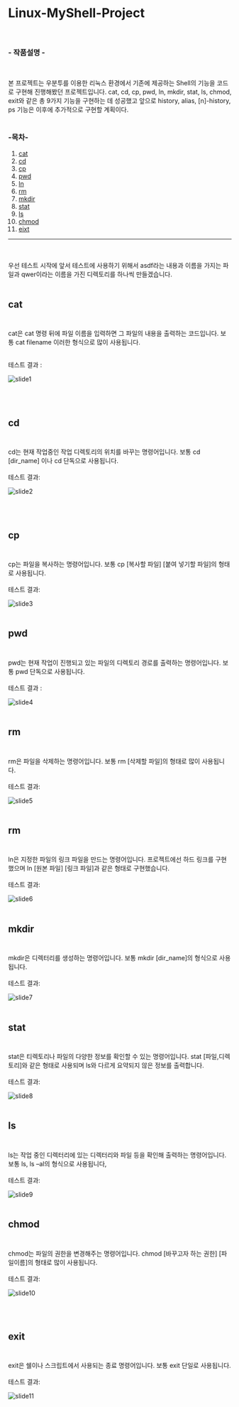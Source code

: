 # Linux-MyShell-Project

<br>

### - 작품설명 -

<br>

본 프로젝트는 우분투를 이용한 리눅스 환경에서 기존에 제공하는 Shell의 기능을 코드로 구현해 진행해봤던 프로젝트입니다. cat, cd, cp, pwd, ln, mkdir, stat, ls, chmod, exit와 같은 총 9가지 기능을 구현하는 데 성공했고 앞으로 history, alias, [n]-history, ps 기능은 이후에 추가적으로 구현할 계획이다.
<br><br>

  
### -목차-

1. [cat](#cat)<br>
2. [cd](#cd)<br>
3. [cp](#cp)<br>
4. [pwd](#pwd)<br>
5. [ln](#ln)<br>
6. [rm](#rn)<br>
7. [mkdir](#mkdir)<br>
8. [stat](#stat)<br>
9. [ls](#ls)<br>
10. [chmod](#chmod)<br>
11. [eixt](#exit)<br>

<hr>

<br><br>
우선 테스트 시작에 앞서 테스트에 사용하기 위해서 asdf라는 내용과 이름을 가지는 파일과 qwer이라는 이름을 가진 디렉토리를 하나씩 만들겠습니다.
<br><br>

## cat<br><br>
cat은 cat 명령 뒤에 파일 이름을 입력하면 그 파일의 내용을 출력하는 코드입니다.
보통 cat filename 이러한 형식으로 많이 사용됩니다.
<br><br>

테스트 결과 :

![slide1](https://github.com/LeeHyunHo270/ImageSave/blob/main/MiniShell/cat.jpg?raw=true)

<br><br>

## cd<br><br>
cd는 현재 작업중인 작업 디렉토리의 위치를 바꾸는 명령어입니다. 보통 cd [dir_name] 이나 cd 단독으로 사용됩니다.
<br><br>
테스트 결과:

![slide2](https://github.com/LeeHyunHo270/ImageSave/blob/main/MiniShell/cd.jpg?raw=true)

<br><br>

## cp<br><br>
cp는 파일을 복사하는 명령어입니다. 보통 cp [복사할 파일] [붙여 넣기할 파일]의 형태로 사용됩니다.
<br><br>
테스트 결과:

![slide3](https://github.com/LeeHyunHo270/ImageSave/blob/main/MiniShell/cp.jpg?raw=true)
<br><br>

## pwd<br><br>
pwd는 현재 작업이 진행되고 있는 파일의 디렉토리 경로를 출력하는 명령어입니다. 보통 pwd 단독으로 사용됩니다.
<br><br>
테스트 결과 :

![slide4](https://github.com/LeeHyunHo270/ImageSave/blob/main/MiniShell/pwd.jpg?raw=true)
<br><br>

## rm<br><br>
rm은 파일을 삭제하는 명령어입니다. 보통 rm [삭제할 파일]의 형태로 많이 사용됩니다.
<br><br>
테스트 결과:

![slide5](https://github.com/LeeHyunHo270/ImageSave/blob/main/MiniShell/rm.jpg?raw=true)
<br><br>


## rm<br><br>
ln은 지정한 파일의 링크 파일을 만드는 명령어입니다. 프로젝트에선 하드 링크를 구현했으며 ln [원본 파일] [링크 파일]과 같은 형태로 구현했습니다.
<br><br>
테스트 결과:

![slide6](https://github.com/LeeHyunHo270/ImageSave/blob/main/MiniShell/ln.jpg?raw=true)
<br><br>

## mkdir<br><br>
mkdir은 디렉터리를 생성하는 명령어입니다. 보통 mkdir [dir_name]의 형식으로 사용됩니다.
<br><br>
테스트 결과:

![slide7](https://github.com/LeeHyunHo270/ImageSave/blob/main/MiniShell/mkdir.jpg?raw=true)
<br><br>

## stat<br><br>
stat은 티렉토리나 파일의 다양한 정보를 확인할 수 있는 명령어입니다. stat [파일,디렉토리]와 같은 형태로 사용되며 ls와 다르게 요약되지 않은 정보를 출력합니다.
<br><br>
테스트 결과:

![slide8](https://github.com/LeeHyunHo270/ImageSave/blob/main/MiniShell/stat.jpg?raw=true)
<br><br>

## ls<br><br>
ls는 작업 중인 디렉터리에 있는 디렉터리와 파일 등을 확인해 출력하는 명령어입니다. 보통 ls, ls –al의 형식으로 사용됩니다,
<br><br>
테스트 결과:

![slide9](https://github.com/LeeHyunHo270/ImageSave/blob/main/MiniShell/ls.jpg?raw=true)
<br><br>

## chmod<br><br>
chmod는 파일의 권한을 변경해주는 명령어입니다. chmod [바꾸고자 하는 권한] [파일이름]의 형태로 많이 사용됩니다.
<br><br>
테스트 결과:

![slide10](https://github.com/LeeHyunHo270/ImageSave/blob/main/MiniShell/chmod.jpg?raw=true)

<br><br>
## exit<br><br>
exit은 쉘이나 스크립트에서 사용되는 종료 명령어입니다. 보통 exit 단일로 사용됩니다.
<br><br>
테스트 결과:

![slide11](https://github.com/LeeHyunHo270/ImageSave/blob/main/MiniShell/exit.jpg?raw=true)

